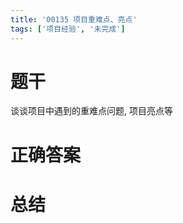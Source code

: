 ```yaml
---
title: '00135 项目重难点、亮点'
tags: ['项目经验', '未完成']
---
```


# 题干

谈谈项目中遇到的重难点问题, 项目亮点等

# 正确答案



# 总结



<script>
  function func() {

  }
  
</script>